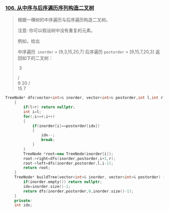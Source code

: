 ### [106. 从中序与后序遍历序列构造二叉树](https://leetcode-cn.com/problems/construct-binary-tree-from-inorder-and-postorder-traversal/)

> 根据一棵树的中序遍历与后序遍历构造二叉树。
>
> 注意:
> 你可以假设树中没有重复的元素。
>
> 例如，给出
>
> 中序遍历` inorder` = [9,3,15,20,7]
> 后序遍历 `postorder` = [9,15,7,20,3]
> 返回如下的二叉树：
>
> ​	3
>
>    / \
>   9  20
>     /  \
>    15   7

```cpp
TreeNode* dfs(vector<int>& inorder, vector<int>& postorder,int l,int r)
    {
        if(l>r) return nullptr;
        int i=l;
        for(;i<=r;i++)
        {
            if(inorder[i]==postorder[idx])
            {
                idx--;
                break;
            }
        }
        TreeNode *root=new TreeNode(inorder[i]);
        root->right=dfs(inorder,postorder,i+1,r);
        root->left=dfs(inorder,postorder,l,i-1);
        return root;
    }
    TreeNode* buildTree(vector<int>& inorder, vector<int>& postorder) {
        if(inorder.empty()) return nullptr;
        idx=inorder.size()-1;
        return dfs(inorder,postorder,0,inorder.size()-1);
    }
    private:
    int idx;
```

